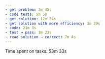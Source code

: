 ```yaml
---
- get problem: 2m 45s
- code tests: 5m 5s
- get solution: 12m 34s
- get solution with more efficiency: 3m 39s
- code: 21m 3s
- test → pass: 1m 23s
- read solution → correct: 7m 4s
---
```

Time spent on tasks: 53m 33s
